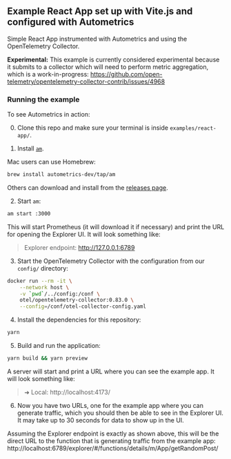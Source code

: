 ## Example React App set up with Vite.js and configured with Autometrics

Simple React App instrumented with Autometrics and using the OpenTelemetry
Collector.

**Experimental:** This example is currently considered experimental because it
submits to a collector which will need to perform metric aggregation, which is
a work-in-progress: https://github.com/open-telemetry/opentelemetry-collector-contrib/issues/4968

### Running the example

To see Autometrics in action:

0. Clone this repo and make sure your terminal is inside `examples/react-app/`.

1. Install [`am`](https://github.com/autometrics-dev/am).

Mac users can use Homebrew:

```sh
brew install autometrics-dev/tap/am
```

Others can download and install from the
[releases page](https://github.com/autometrics-dev/am/releases).

2. Start `am`:

```sh
am start :3000
```

This will start Prometheus (it will download it if necessary) and print the URL
for opening the Explorer UI. It will look something like:

> Explorer endpoint: http://127.0.0.1:6789

3. Start the OpenTelemetry Collector with the configuration from our `config/`
directory:

```sh
docker run --rm -it \
    --network host \
    -v `pwd`/../config:/conf \
    otel/opentelemetry-collector:0.83.0 \
    --config=/conf/otel-collector-config.yaml
```

4. Install the dependencies for this repository:

```sh
yarn
```

5. Build and run the application:

```sh
yarn build && yarn preview
```

A server will start and print a URL where you can see the example app. It will
look something like:

>   ➜  Local:   http://localhost:4173/

6. Now you have two URLs, one for the example app where you can generate
traffic, which you should then be able to see in the Explorer UI. It may take up
to 30 seconds for data to show up in the UI.

Assuming the Explorer endpoint is exactly as shown above, this will be the
direct URL to the function that is generating traffic from the example app:
http://localhost:6789/explorer/#/functions/details/m/App/getRandomPost/
